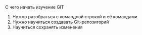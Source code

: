 С чего начать изучение GIT

1. Нужно разобраться с командной строкой и её командами
2. Нужно научиться создавать Git-репозиторий
3. Научиться сохранять изменения